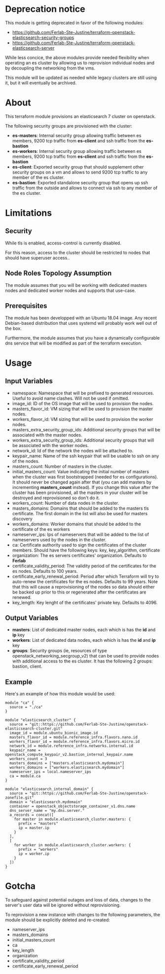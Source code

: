 # Deprecation notice

This module is getting deprecated in favor of the following modules:
- https://github.com/Ferlab-Ste-Justine/terraform-openstack-elasticsearch-security-groups
- https://github.com/Ferlab-Ste-Justine/terraform-openstack-elasticsearch-server

While less concice, the above modules provide needed flexibility when operating an es cluster by allowing us to reprovision individual nodes and by decoupling the networking from the vms.

This module will be updated as needed while legacy clusters are still using it, but it will eventually be archived.

# About

This terraform module provisions an elasticsearch 7 cluster on openstack.

The following security groups are provisioned with the cluster:
- **es-masters**: Internal security group allowing traffic between es members, 9200 tcp traffic from **es-client** and ssh traffic from the **es-bastion**
- **es-workers**: Internal security group allowing traffic between es members, 9200 tcp traffic from **es-client** and ssh traffic from the **es-bastion**
- **es-client**: Exported security group that should supplement other security groups on a vm and allows to send 9200 tcp traffic to any member of the es cluster.
- **es-bastion**: Exported standalone security group that opens up ssh traffic from the outside and allows to connect via ssh to any member of the es cluster.

# Limitations

## Security

While tls is enabled, access-control is currently disabled.

For this reason, access to the cluster should be restricted to nodes that should have superuser access..

## Node Roles Topology Assumption

The module assumes that you will be working with dedicated masters nodes and dedicated worker nodes and supports that use-case.

## Prerequisites

The module has been developped with an Ubuntu 18.04 image. Any recent Debian-based distribution that uses systemd will probably work  well out of the box.

Furthermore, the module assumes that you have a dynamically configurable dns service that will be modified as part of the terraform execution.

# Usage

## Input Variables

- namespace: Namespace that will be prefixed to generated resources. Useful to avoid name clashes. Will not be used if omitted.
- image_id: ID of the OS image that will be used to provision the nodes.
- masters_flavor_id: VM sizing that will be used to provision the master nodes.
- workers_flavor_id: VM sizing that will be used to provision the worker nodes.
- masters_extra_security_group_ids: Additional security groups that will be associated with the master nodes.
- workers_extra_security_group_ids: Additional security groups that will be associated with the worker nodes.
- network_id: Id of the network the nodes will be attached to.
- keypair_name: Name of the ssh keypair that will be usable to ssh on any of the nodes.
- masters_count: Number of masters in the cluster.
- initial_masters_count: Value indicating the initial number of masters when the cluster was first bootstrapped (needed for es configurations). It should never be changed again after that (you can add masters by incrementing **masters_count** instead). If you change this value after the cluster has been provisioned, all the masters in your cluster will be destroyed and reprovisioned so don't do it.
- workers_count: Number of data nodes in the cluster.
- masters_domains: Domains that should be added to the masters tls certificate. The first domain in the list will also be used for masters discovery
- workers_domains: Worker domains that should be added to the certificate of the es workers
- nameserver_ips: Ips of nameservers that will be added to the list of nameservers used by the nodes in the cluster.
- ca: Certificate authority used to sign the certificates of the cluster members. Should have the following keys: key, key_algorithm, certificate
- organization: The es servers certificates' organization. Defaults to **Ferlab**
- certificate_validity_period: The validity period of the certificates for the es nodes. Defaults to 100 years.
- certificate_early_renewal_period: Period after which Terraform will try to auto-renew the certificates for the es nodes. Defaults to 99 years. Note that this will cause a reprovisioning of the nodes so data should either be backed up prior to this or regenerated after the certificates are renewed.
- key_length: Key lenght of the certificates' private key. Defaults to 4096.

## Output Variables

- **masters**: List of dedicated master nodes, each which is has the **id** and **ip** key
- **workers**: List of dedicated data nodes, each which is has the **id** and **ip** key
- **groups**: Security groups (ie, resources of type openstack_networking_secgroup_v2) that can be used to provide nodes with additional access to the es cluster. It has the following 2 groups: bastion, client.

## Example

Here's an example of how this module would be used:

```
module "ca" {
  source = "./ca"
}

module "elasticsearch_cluster" {
  source = "git::https://github.com/Ferlab-Ste-Justine/openstack-elasticsearch-cluster.git"
  image_id = module.ubuntu_bionic_image.id
  masters_flavor_id = module.reference_infra.flavors.nano.id
  workers_flavor_id = module.reference_infra.flavors.micro.id
  network_id = module.reference_infra.networks.internal.id
  keypair_name = openstack_compute_keypair_v2.bastion_internal_keypair.name
  workers_count = 3
  masters_domains = ["masters.elasticsearch.mydomain"]
  workers_domains = ["workers.elasticsearch.mydomain"]
  nameserver_ips = local.nameserver_ips
  ca = module.ca
}

module "elasticsearch_internal_domain" {
  source = "git::https://github.com/Ferlab-Ste-Justine/openstack-zonefile.git"
  domain = "elasticsearch.mydomain"
  container = openstack_objectstorage_container_v1.dns.name
  dns_server_name = "my.dns.server."
  a_records = concat([
    for master in module.elasticsearch_cluster.masters: {
      prefix = "masters"
      ip = master.ip
    }
  ],
  [
    for worker in module.elasticsearch_cluster.workers: {
      prefix = "workers"
      ip = worker.ip
    } 
  ])
}
```

# Gotcha

To safeguard against potential outages and loss of data, changes to the server's user data will be ignored without reprovisioning.

To reprovision a new instance with changes to the following parameters, the module should be explicitly deleted and re-created:
- nameserver_ips
- masters_domains
- initial_masters_count
- ca
- key_length
- organization
- certificate_validity_period
- certificate_early_renewal_period